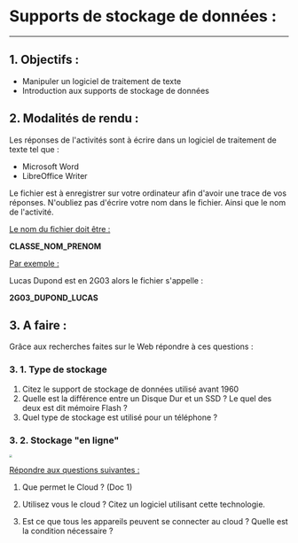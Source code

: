 # Supports de stockage de données :

------

## 1. Objectifs :

- Manipuler un logiciel de traitement de texte
- Introduction aux supports de stockage de données

## 2. Modalités de rendu :

Les réponses de l'activités sont à écrire dans un logiciel de traitement de texte tel que :

- Microsoft Word
- LibreOffice Writer

Le fichier est à enregistrer sur votre ordinateur afin d'avoir une trace de vos réponses. 
N'oubliez pas d'écrire votre nom dans le fichier. 
Ainsi que le nom de l'activité.

<u>Le nom du fichier doit être :</u>

**CLASSE_NOM_PRENOM**

<u>Par exemple :</u>

Lucas Dupond est en 2G03 alors le fichier s'appelle : 

**2G03_DUPOND_LUCAS**

## 3. A faire :

Grâce aux recherches faites sur le Web répondre à ces questions :

### 3. 1. Type de stockage

1. Citez le support de stockage de données utilisé avant 1960
2. Quelle est la différence entre un Disque Dur et un SSD ? Le quel des deux est dit mémoire Flash ?
3. Quel type de stockage est utilisé pour un téléphone ?

### 3. 2. Stockage "en ligne"

<img src="./Images/doc1-1.png" style="zoom: 33%;" />

<u>Répondre aux questions suivantes :</u>

1. Que permet le Cloud ? (Doc 1)

1. Utilisez vous le cloud ? Citez un logiciel utilisant cette technologie.
2. Est ce que tous les appareils peuvent se connecter au cloud ? Quelle est la condition nécessaire ?
